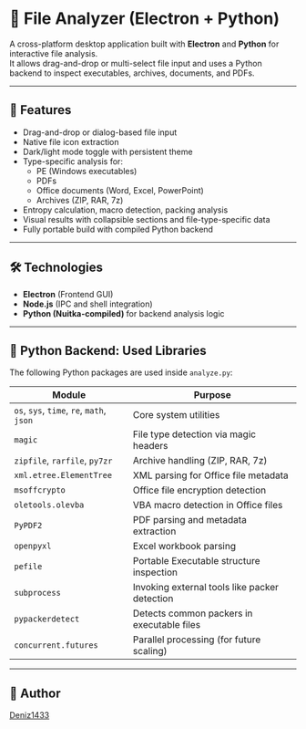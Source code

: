 # 🧠 File Analyzer (Electron + Python)

A cross-platform desktop application built with **Electron** and **Python** for interactive file analysis.  
It allows drag-and-drop or multi-select file input and uses a Python backend to inspect executables, archives, documents, and PDFs.

---

## 🚀 Features

- Drag-and-drop or dialog-based file input
- Native file icon extraction
- Dark/light mode toggle with persistent theme
- Type-specific analysis for:
  - PE (Windows executables)
  - PDFs
  - Office documents (Word, Excel, PowerPoint)
  - Archives (ZIP, RAR, 7z)
- Entropy calculation, macro detection, packing analysis
- Visual results with collapsible sections and file-type-specific data
- Fully portable build with compiled Python backend

---

## 🛠 Technologies

- **Electron** (Frontend GUI)
- **Node.js** (IPC and shell integration)
- **Python (Nuitka-compiled)** for backend analysis logic

---

## 🐍 Python Backend: Used Libraries

The following Python packages are used inside `analyze.py`:

| Module                      | Purpose                                       |
|----------------------------|-----------------------------------------------|
| `os`, `sys`, `time`, `re`, `math`, `json` | Core system utilities              |
| `magic`                    | File type detection via magic headers         |
| `zipfile`, `rarfile`, `py7zr` | Archive handling (ZIP, RAR, 7z)           |
| `xml.etree.ElementTree`    | XML parsing for Office file metadata          |
| `msoffcrypto`              | Office file encryption detection              |
| `oletools.olevba`          | VBA macro detection in Office files           |
| `PyPDF2`                   | PDF parsing and metadata extraction           |
| `openpyxl`                 | Excel workbook parsing                        |
| `pefile`                   | Portable Executable structure inspection      |
| `subprocess`               | Invoking external tools like packer detection |
| `pypackerdetect`           | Detects common packers in executable files    |
| `concurrent.futures`       | Parallel processing (for future scaling)      |

---

## 👤 Author

[Deniz1433](https://github.com/Deniz1433)
